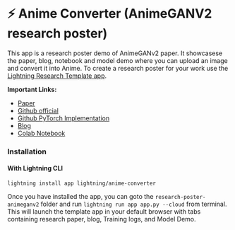 # ⚡️ Anime Converter (AnimeGANV2 research poster)

This app is a research poster demo of AnimeGANv2 paper. It showcasese the paper, blog, notebook and model demo where
you can upload an image and convert it into Anime.
To create a research poster for your work
use the [Lightning Research Template app](https://github.com/PyTorchLightning/lightning-template-research-app).

**Important Links:**

- [Paper](https://link.springer.com/chapter/10.1007/978-981-15-5577-0_18)
- [Github official](https://github.com/TachibanaYoshino/AnimeGAN)
- [Github PyTorch Implementation](https://github.com/bryandlee/animegan2-pytorch)
- [Blog](https://tachibanayoshino.github.io/AnimeGANv2/)
- [Colab Notebook](https://drive.google.com/file/d/1PbBkmj1EhULvEE8AXr2z84pZ2DQJN4hc/view?usp=sharing)

### Installation

#### With Lightning CLI

`lightning install app lightning/anime-converter`

Once you have installed the app, you can goto the `research-poster-animeganv2` folder and
run `lightning run app app.py --cloud` from terminal.
This will launch the template app in your default browser with tabs containing research paper, blog, Training
logs, and Model Demo.